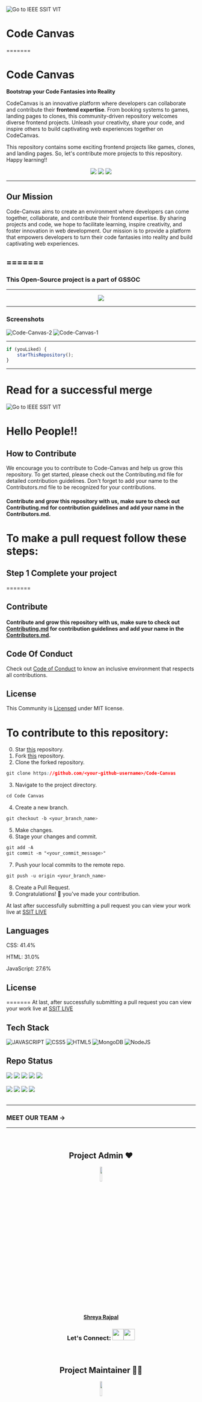 
<div id="top"></div>


![Go to IEEE SSIT VIT](https://technologyandsociety.org/wp-content/uploads/Logo-Color-1.jpg) <br/>


# Code Canvas

=======
# Code Canvas 
**Bootstrap your Code Fantasies into Reality**    


CodeCanvas is an innovative platform where developers can collaborate and contribute their **frontend expertise**. From booking systems to games, landing pages to clones, this community-driven repository welcomes diverse frontend projects. Unleash your creativity, share your code, and inspire others to build captivating web experiences together on CodeCanvas.
<br>

This repository contains some exciting frontend projects like games, clones, and landing pages. So, let's contribute more projects to this repository. 
Happy learning!!

<!-- <p align="center">
    <img src="https://technologyandsociety.org/wp-content/uploads/Logo-Color-1.jpg" />
    <h2 align="center">Games and Go</h2>
    <h4 align="center">INFO</h4>
</p>


<p align="center">
	<h1 align="center"> WHAT IS HACKTOBERFEST 2022</h1>
	<h2 align="center">Hacktoberfest, in its 8th year, is a month-long celebration of open-source software run by DigitalOcean. During the month of October, we invite you to join open-source software enthusiasts, beginners, and the developer community by contributing to open-source projects. You can do this in a variety of ways:</h2>
	<ul>
	<li>Prepare and share your project for collaboration</li>
	<li>Contribute to the betterment of a project via pull requests</li>
	<li>Organize an event
</li>
	<li>Mentor others
</li>
	<li>Donate directly to open source projects</li> -->



<div align="center">
      <img src="https://forthebadge.com/images/badges/built-with-love.svg" />
      <img src="https://forthebadge.com/images/badges/uses-brains.svg" />
      <img src="https://forthebadge.com/images/badges/powered-by-responsibility.svg" />
 </div>
 

 
---
## Our Mission

Code-Canvas aims to create an environment where developers can come together, collaborate, and contribute their frontend expertise. By sharing projects and code, we hope to facilitate learning, inspire creativity, and foster innovation in web development. Our mission is to provide a platform that empowers developers to turn their code fantasies into reality and build captivating web experiences.

=======
 ---
 ### This Open-Source project is a part of GSSOC

---
<p align="center">
    <img src="https://miro.medium.com/max/1400/1*fqJaH_oISOR96gLgpJBwWQ.png" />
</p>

---
### Screenshots
![Code-Canvas-2](https://github.com/Anikinee/Code-Canvas/assets/101719881/b4493bd3-f00f-4ae3-b5fa-43b59986f370)
![Code-Canvas-1](https://github.com/Anikinee/Code-Canvas/assets/101719881/fe0ae38d-967a-4a98-bceb-f33c2e2c0c78)

---

```javascript
if (youLiked) {
	starThisRepository();
}
```

---

# Read for a successful merge


![Go to IEEE SSIT VIT](https://technologyandsociety.org/wp-content/uploads/Logo-Color-1.jpg) <br/>
# Hello People!!  <br/>

## How to Contribute


We encourage you to contribute to Code-Canvas and help us grow this repository. To get started, please check out the Contributing.md file for detailed contribution guidelines. Don't forget to add your name to the Contributors.md file to be recognized for your contributions.
#### Contribute and grow this repository with us, make sure to check out Contributing.md for contribution guidelines and add your name in the Contributors.md.  <br/>
# To make a pull request follow these steps: <br/>
## Step 1 Complete your project
=======

## Contribute <br/>
#### Contribute and grow this repository with us, make sure to check out <a href="https://github.com/ssitvit/Code-Canvas/blob/main/Contributing.md">Contributing.md</a> for contribution guidelines and add your name in the <a href="https://github.com/ssitvit/Code-Canvas/blob/main/Contributors.md">Contributors.md</a>.  <br/>
## Code Of Conduct
Check out <a href="https://github.com/ssitvit/Code-Canvas/blob/main/CODE_OF_CONDUCT.md">Code of Conduct</a> to know an inclusive environment that respects all contributions.</a><br>
## License
This Community is <a href="https://github.com/ssitvit/Code-Canvas/blob/main/LICENSE">Licensed</a> under MIT license.
# To contribute to this repository: <br/>

<!--
## Step 1: Complete your project

---
#### click on **Start Hacking**  <br/>
>   Login in using your GitHub account <br/> 
>   If you don't have then create one <br/>
## Step 2: Make a Pull Request <br/>
___
# ⚡⚡ Steps for Creating First Pull request ⚡⚡ <br/>
---
-->

0. Star <a href="https://github.com/IEEE-SSIT-VIT/Code-Canvas" title="this">this</a> repository.<br>
1. Fork <a href="https://github.com/IEEE-SSIT-VIT/Code-Canvas" title="this">this</a> repository.<br>
2. Clone the forked repository.<br>
```css
git clone https://github.com/<your-github-username>/Code-Canvas
```
  
3. Navigate to the project directory.
```py
cd Code Canvas
```
4. Create a new branch.
```css
git checkout -b <your_branch_name>
```
5. Make changes.<br>
6. Stage your changes and commit.<br>
```css
git add -A
git commit -m "<your_commit_message>"
```
7. Push your local commits to the remote repo.
```css
git push -u origin <your_branch_name>
```
8. Create a Pull Request.<br>
9. Congratulations! 🎉 you've made your contribution.


At last after successfully submitting a pull request you can view your work live at <a href="https://codecanvas.ieeessitvit.tech/">SSIT LIVE </a>
	
## Languages

CSS: 41.4%

HTML: 31.0%

JavaScript: 27.6%

## License
=======
At last, after successfully submitting a pull request you can view your work live at <a href="https://codecanvas.ieeessitvit.tech/">SSIT LIVE </a>


## Tech Stack

![JAVASCRIPT](https://img.shields.io/badge/JavaScript-F7DF1E?style=for-the-badge&logo=javascript&logoColor=black)
![CSS5](https://img.shields.io/badge/CSS3-1572B6?style=for-the-badge&logo=css3&logoColor=white)
![HTML5](https://img.shields.io/badge/HTML5-E34F26?style=for-the-badge&logo=html5&logoColor=white)
![MongoDB](https://img.shields.io/badge/MongoDB-%234ea94b.svg?style=for-the-badge&logo=mongodb&logoColor=white)
![NodeJS](https://img.shields.io/badge/Node.js-43853D?style=for-the-badge&logo=node.js&logoColor=white)

## Repo Status

<div>
	<img src="https://img.shields.io/github/repo-size/DevFeed404/DevFeed-1.0?style=for-the-badge" />
	<img src="https://img.shields.io/github/stars/DevFeed404/DevFeed-1.0?style=for-the-badge&color=yellow" />
	<img src="https://img.shields.io/github/forks/DevFeed404/DevFeed-1.0?style=for-the-badge&color=seagreen" />
	<img src="https://img.shields.io/github/contributors/DevFeed404/DevFeed-1.0?style=for-the-badge&color=critical" />
	<img src="https://img.shields.io/github/last-commit/DevFeed404/DevFeed-1.0?style=for-the-badge&color=seagreen" />
</div>
<br>
<div>
	<img src="https://img.shields.io/github/issues/DevFeed404/DevFeed-1.0?style=for-the-badge&color=green" />
	<img src="https://img.shields.io/github/issues-closed/DevFeed404/DevFeed-1.0?style=for-the-badge&color=orange" />
	<img src="https://img.shields.io/github/issues-pr/ssitvit/Code-Canvas.svg?style=for-the-badge&color=green" />
	<img src="https://img.shields.io/github/issues-pr-closed/DevFeed404/DevFeed-1.0?style=for-the-badge&color=orange" />
</div>
<br>

---
### MEET OUR TEAM ->
---
<br>
<h2 align= "center"> Project Admin ❤️</h2>
<p align= "center">
<a href="https://github.com/Shreyaar12"><img src="https://avatars.githubusercontent.com/u/91542376?v=4" width="10%" /></a> 
<br>
<a href="https://github.com/Shreyaar12"><strong>Shreya Rajpal</strong></a>

<h3 align= "center">Let's Connect: <a href="https://www.linkedin.com/in/shreya-rajpal-817066221/"><img src="https://img.icons8.com/fluency/2x/linkedin.png" height="30px"></img></a><a href="https://github.com/Shreyaar12"><img src="https://img.icons8.com/ios-glyphs/2x/github.png" height="30px"></img></a>

</h3>	
<br>

<h2 align= "center">Project Maintainer 👩‍💻</h2>
<p align="center">
<a href="https://github.com/cleveranu"><img src="https://avatars.githubusercontent.com/u/102377700?v=4" width="10%" /></a>
<br>
<a href="https://github.com/cleveranu"><strong>Anukanksha Priya</strong></a>

</h3>
<h3 align= "center">Let's Connect: <a href="https://www.linkedin.com/in/anukanksha-priya-664730220/"><img src="https://img.icons8.com/fluency/2x/linkedin.png" height="30px"></img></a><a href="https://github.com/cleveranu"><img src="https://img.icons8.com/ios-glyphs/2x/github.png" height="30px"></img></a>

</h3>
<br>


<h2 align= "center">Project Mentors 👩‍💻</h2>
<p align="center">	
<a href="https://github.com/Dharmesh177"><img src="https://github.com/iqrafirdose/Code-Canvas/assets/114678694/d61cc205-fddf-4389-a497-c9b15148b545" width="10%" />   </a>   <a href="https://github.com/artimanputra/"><img src="https://github.com/iqrafirdose/Code-Canvas/assets/114678694/1b128b14-ddfa-49d8-9be2-a166ddba6df6" width="10%" height="100" /></a>

<br>
<a href="https://github.com/Dharmesh177"><strong>Dharmesh Vala</strong></a> &ensp;                  
<a href="https://github.com/artimanputra/"><strong> Arti Manputra</strong></a>
<br>
<p align="center">
 <a href="https://www.linkedin.com/in/dharmesh-vala-252724204/"><img src="https://img.icons8.com/fluency/2x/linkedin.png" height="30px"></img></a><a href="https://github.com/Dharmesh177"><img src="https://img.icons8.com/ios-glyphs/2x/github.png" height="30px"></img></a> &ensp;    <a href="https://www.linkedin.com/in/arti-manputra/"><img src="https://img.icons8.com/fluency/2x/linkedin.png" height="30px"></img></a><a href="https://github.com/artimanputra/"><img src="https://img.icons8.com/ios-glyphs/2x/github.png" height="30px"></img></a>

<br>





# Our Contributors ✨
<a href="https://github.com/ssitvit/Code-Canvas/graphs/contributors">
  <img align="center" src="https://contrib.rocks/image?max=100&repo=ssitvit/Code-Canvas" />
</a> 
<br><br>
Thank you to all the amazing contributors who have made this project possible!!💝



This project is licensed under the MIT license.
